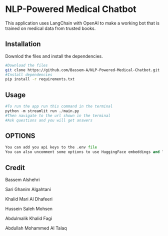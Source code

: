 # NLP-Powered Medical Chatbot

This application uses LangChain with OpenAI to make a working bot that is trained on medical data from trusted books.

## Installation

Downlod the files and install the dependencies.

```bash
#Download the files
git clone https://github.com/Bassem-A/NLP-Powered-Medical-Chatbot.git
#Install dependencies
pip install -r requirements.txt
```

## Usage

```python
#To run the app run this command in the terminal
python -m streamlit run ./main.py
#Then navigate to the url shown in the terminal
#Ask questions and you will get answers
```
## OPTIONS

```python
You can add you api keys to the .env file
You can also uncomment some options to use HuggingFace embeddings and llm
```

## Credit
Bassem Alshehri

Sari Ghanim Algahtani 

Khalid Mari Al Dhafeeri 

Hussein Saleh Mohsen 

Abdulmalik Khalid Fagi 

Abdullah Mohammed Al Talaq 



